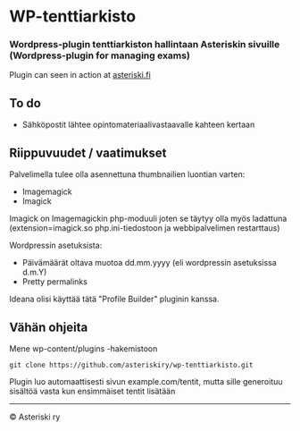 # WP-tenttiarkisto
### Wordpress-plugin tenttiarkiston hallintaan Asteriskin sivuille (Wordpress-plugin for managing exams)

Plugin can seen in action at [asteriski.fi](http://asteriski.fi)

To do
-----------
* Sähköpostit lähtee opintomateriaalivastaavalle kahteen kertaan

Riippuvuudet / vaatimukset
-----------
Palvelimella tulee olla asennettuna thumbnailien luontian varten:
* Imagemagick
* Imagick

Imagick on Imagemagickin php-moduuli joten se täytyy olla myös ladattuna (extension=imagick.so php.ini-tiedostoon ja webbipalvelimen restarttaus)

Wordpressin asetuksista:
* Päivämäärät oltava muotoa dd.mm.yyyy (eli wordpressin asetuksissa d.m.Y)
* Pretty permalinks

Ideana olisi käyttää tätä "Profile Builder" pluginin kanssa.

Vähän ohjeita
-----------
Mene wp-content/plugins -hakemistoon
```
git clone https://github.com/asteriskiry/wp-tenttiarkisto.git
```
Plugin luo automaattisesti sivun example.com/tentit, mutta sille generoituu sisältöä vasta kun ensimmäiset tentit lisätään

---
© Asteriski ry
